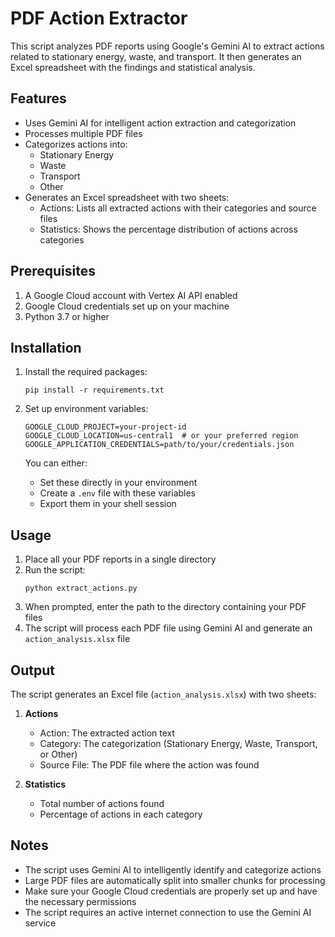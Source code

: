 # PDF Action Extractor

This script analyzes PDF reports using Google's Gemini AI to extract actions related to stationary energy, waste, and transport. It then generates an Excel spreadsheet with the findings and statistical analysis.

## Features

- Uses Gemini AI for intelligent action extraction and categorization
- Processes multiple PDF files
- Categorizes actions into:
  - Stationary Energy
  - Waste
  - Transport
  - Other
- Generates an Excel spreadsheet with two sheets:
  - Actions: Lists all extracted actions with their categories and source files
  - Statistics: Shows the percentage distribution of actions across categories

## Prerequisites

1. A Google Cloud account with Vertex AI API enabled
2. Google Cloud credentials set up on your machine
3. Python 3.7 or higher

## Installation

1. Install the required packages:
   ```
   pip install -r requirements.txt
   ```

2. Set up environment variables:
   ```
   GOOGLE_CLOUD_PROJECT=your-project-id
   GOOGLE_CLOUD_LOCATION=us-central1  # or your preferred region
   GOOGLE_APPLICATION_CREDENTIALS=path/to/your/credentials.json
   ```

   You can either:
   - Set these directly in your environment
   - Create a `.env` file with these variables
   - Export them in your shell session

## Usage

1. Place all your PDF reports in a single directory
2. Run the script:
   ```
   python extract_actions.py
   ```
3. When prompted, enter the path to the directory containing your PDF files
4. The script will process each PDF file using Gemini AI and generate an `action_analysis.xlsx` file

## Output

The script generates an Excel file (`action_analysis.xlsx`) with two sheets:

1. **Actions**
   - Action: The extracted action text
   - Category: The categorization (Stationary Energy, Waste, Transport, or Other)
   - Source File: The PDF file where the action was found

2. **Statistics**
   - Total number of actions found
   - Percentage of actions in each category

## Notes

- The script uses Gemini AI to intelligently identify and categorize actions
- Large PDF files are automatically split into smaller chunks for processing
- Make sure your Google Cloud credentials are properly set up and have the necessary permissions
- The script requires an active internet connection to use the Gemini AI service 